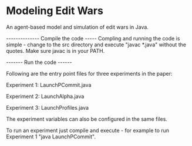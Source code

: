 # Modeling Edit Wars
An agent-based model and simulation of edit wars in Java.

-------------- Compile the code -----
Compling and running the code is simple - change to the src directory and execute  "javac *.java" without the quotes. Make sure javac is in your PATH.

------- Run the code ------

Following are the entry point files for three experiments in the paper:

Experiment 1: LaunchPCommit.java

Experiment 2: LaunchAlpha.java

Experiment 3: LaunchProfiles.java

The experiment variables can also be configured in the same files.

To run an experiment just compile and execute  - for example to run Experiment 1 "java LaunchPCommit".

